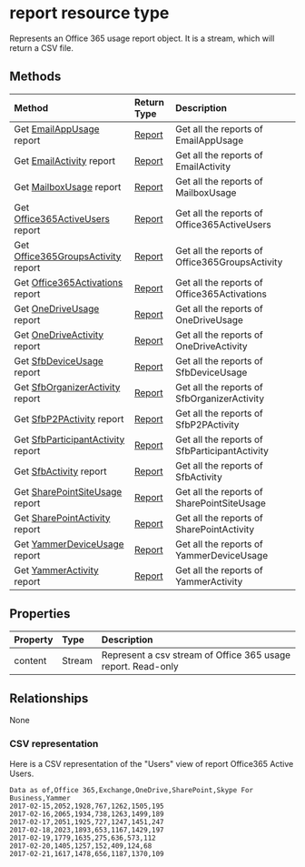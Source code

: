 # report resource type

Represents an Office 365 usage report object. It is a stream, which will return a CSV file.

## Methods

|Method|Return Type|Description|
|:---------------|:--------|:----------|
|Get [EmailAppUsage](../api/reportroot_emailappusage.md) report|[Report](report.md)|Get all the reports of EmailAppUsage|
|Get [EmailActivity](../api/reportroot_emailactivity.md) report|[Report](report.md)|Get all the reports of EmailActivity|
|Get [MailboxUsage](../api/reportroot_mailboxusage.md) report|[Report](report.md)|Get all the reports of MailboxUsage|
|Get [Office365ActiveUsers](../api/reportroot_office365activeusers.md) report|[Report](report.md)|Get all the reports of Office365ActiveUsers|
|Get [Office365GroupsActivity](../api/reportroot_office365groupsactivity.md) report|[Report](report.md)|Get all the reports of Office365GroupsActivity|
|Get [Office365Activations](../api/reportroot_office365activations.md) report|[Report](report.md)|Get all the reports of Office365Activations|
|Get [OneDriveUsage](../api/reportroot_onedriveusage.md) report|[Report](report.md)|Get all the reports of OneDriveUsage|
|Get [OneDriveActivity](../api/reportroot_onedriveactivity.md) report|[Report](report.md)|Get all the reports of OneDriveActivity|
|Get [SfbDeviceUsage](../api/reportroot_sfbdeviceusage.md) report|[Report](report.md)|Get all the reports of SfbDeviceUsage|
|Get [SfbOrganizerActivity](../api/reportroot_sfborganizeractivity.md) report|[Report](report.md)|Get all the reports of SfbOrganizerActivity|
|Get [SfbP2PActivity](../api/reportroot_sfbp2pactivity.md) report|[Report](report.md)|Get all the reports of SfbP2PActivity|
|Get [SfbParticipantActivity](../api/reportroot_sfbparticipantactivity.md) report|[Report](report.md)|Get all the reports of SfbParticipantActivity|
|Get [SfbActivity](../api/reportroot_sfbactivity.md) report|[Report](report.md)|Get all the reports of SfbActivity|
|Get [SharePointSiteUsage](../api/reportroot_sharepointsiteusage.md) report|[Report](report.md)|Get all the reports of SharePointSiteUsage|
|Get [SharePointActivity](../api/reportroot_sharepointactivity.md) report|[Report](report.md)|Get all the reports of SharePointActivity|
|Get [YammerDeviceUsage](../api/reportroot_yammerdeviceusage.md) report|[Report](report.md)|Get all the reports of YammerDeviceUsage|
|Get [YammerActivity](../api/reportroot_yammeractivity.md) report|[Report](report.md)|Get all the reports of YammerActivity|

## Properties

| Property   | Type|Description|
|:---------------|:--------|:----------|
|content|Stream|Represent a csv stream of Office 365 usage report. Read-only|

## Relationships

None

### CSV representation

Here is a CSV representation of the "Users" view of report Office365 Active Users.

<!-- {
  "blockType": "resource",
  "optionalProperties": [

  ],
  "@odata.type": "microsoft.graph.Report"
}-->

```csv
Data as of,Office 365,Exchange,OneDrive,SharePoint,Skype For Business,Yammer
2017-02-15,2052,1928,767,1262,1505,195
2017-02-16,2065,1934,738,1263,1499,189
2017-02-17,2051,1925,727,1247,1451,247
2017-02-18,2023,1893,653,1167,1429,197
2017-02-19,1779,1635,275,636,573,112
2017-02-20,1405,1257,152,409,124,68
2017-02-21,1617,1478,656,1187,1370,109
```

<!-- uuid: 8fcb5dbc-d5aa-4681-8e31-b001d5168d79
2015-10-25 14:57:30 UTC -->
<!-- {
  "type": "#page.annotation",
  "description": "Report resource",
  "keywords": "",
  "section": "documentation",
  "tocPath": ""
}-->